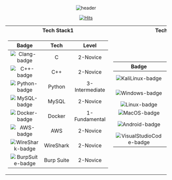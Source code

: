 <div align="center">
  
![header](https://capsule-render.vercel.app/api?type=venom&height=300&color=gradient&text=Done%20Is%20Better%20Than%20Perfect&fontColor=111111&fontAlignY=40&animation=twinkling&stroke=00FF00&strokeWidth=2&desc=ReThinkIn&descSize=30&fontSize=60)

[![Hits](https://hits.sh/github.com/ymiwm.svg?view=today-total&style=for-the-badge&logo=github)](https://hits.sh/github.com/ymiwm/)

<table>
  <tr>
    <th>Tech Stack1</th>
    <th>Tech Stack2</th>
  </tr>
  <tr>
    <td>

|Badge|Tech|Level|
|:-----:|:-----:|:-----:|
|![Clang-badge](https://img.shields.io/badge/C-A8B9CC?style=for-the-badge&logo=C&logoColor=white)|C|2-Novice|
|![C++-badge](https://img.shields.io/badge/C++-00599C?style=for-the-badge&logo=C%2B%2B&logoColor=white)|C++|2-Novice|
|![Python-badge](https://img.shields.io/badge/Python-3776AB?style=for-the-badge&logo=Python&logoColor=white)|Python|3-Intermediate|
|![MySQL-badge](https://img.shields.io/badge/MySQL-4479A1?style=for-the-badge&logo=MySQL&logoColor=white)|MySQL|2-Novice|
|![Docker-badge](https://img.shields.io/badge/Docker-2496ED?style=for-the-badge&logo=Docker&logoColor=white)|Docker|1-Fundamental|
|![AWS-badge](https://img.shields.io/badge/Amazon_AWS-232F3E?style=for-the-badge&logo=AmazonAWS&logoColor=white)|AWS|2-Novice|
|![WireShark-badge](https://img.shields.io/badge/WireShark-1679A7?style=for-the-badge&logo=WireShark&logoColor=white)|WireShark|2-Novice|
|![BurpSuite-badge](https://img.shields.io/badge/Burp_Suite-FF6633?style=for-the-badge&logo=BurpSuite&logoColor=white)|Burp Suite|2-Novice|

</td>
<td>
  
|Badge|Tech|Level|
|:-----:|:-----:|:-----:|
|![KaliLinux-badge](https://img.shields.io/badge/KaliLinux-557C94?style=for-the-badge&logo=kalilinux&logoColor=white)|Kali Linux|2-Novice|
|![Windows-badge](https://img.shields.io/badge/Windows-0078D4?style=for-the-badge&logo=windows&logoColor=white)|Windows|3-Intermediate|
|![Linux-badge](https://img.shields.io/badge/Linux-FCC624?style=for-the-badge&logo=linux&logoColor=white)|Linux|2-Novice|
|![MacOS-badge](https://img.shields.io/badge/MacOS-000000?style=for-the-badge&logo=macos&logoColor=white)|Mac OS|2-Novice|
|![Android-badge](https://img.shields.io/badge/Android-34A853?style=for-the-badge&logo=Android&logoColor=white)|Android|1-Fundamental|
|![VisualStudioCode-badge](https://img.shields.io/badge/VSCode-007ACC?style=for-the-badge&logo=visualstudiocode&logoColor=white)|VSCode|3-Intermediate|
      
</td>
</tr>
</table>

</div>

<!--
NA - Not Applicable.
1 - Fundamental Awareness (basic knowledge)
2 - Novice (limited experience)
3 - Intermediate (practical application)
4 - Advanced (applied theory)
5 - Expert (recognized authority)
-->

<!--
**ymiwm/ymiwm** is a ✨ _special_ ✨ repository because its `README.md` (this file) appears on your GitHub profile.

### Hi there 👋

Here are some ideas to get you started:

- 🔭 I’m currently working on ****
- 🌱 I’m currently learning ****
- 👯 I’m looking to collaborate on ****
- 🤔 I’m looking for help with ****
- 💬 Ask me about ****
- 📫 How to reach me: ****
- 😄 Pronouns: ****
- ⚡ Fun fact: ****
-->
